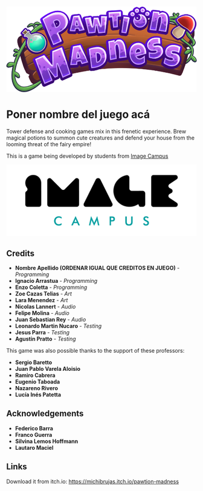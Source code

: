 <p align="center">
<img src="logo.png" alt="Pawtion Madness"/>
</p>

# Poner nombre del juego acá

Tower defense and cooking games mix in this frenetic experience. Brew magical potions to summon cute creatures and defend your house from the looming threat of the fairy empire!

This is a game being developed by students from <a href="https://www.imagecampus.edu.ar/">Image Campus</a>

<p align="center">
  <a href="https://www.imagecampus.edu.ar/">
    <img src="logo-image-campus.png" alt="Image Campus"/>
  </a> 
</p>


## Credits

- **Nombre Apellido (ORDENAR IGUAL QUE CREDITOS EN JUEGO)** - *Programming*
- **Ignacio Arrastua** - *Programming*
- **Enzo Coletta** - *Programming*
- **Zoe Cazas Telias** - *Art*
- **Lara Menendez** - *Art*
- **Nicolas Lannert** - *Audio*
- **Felipe Molina** - *Audio*
- **Juan Sebastian Rey** - *Audio*
- **Leonardo Martin Nucaro** - *Testing*
- **Jesus Parra** - *Testing*
- **Agustin Pratto** - *Testing*


This game was also possible thanks to the support of these professors:

- **Sergio Baretto**
- **Juan Pablo Varela Aloisio**
- **Ramiro Cabrera**
- **Eugenio Taboada**
- **Nazareno Rivero**
- **Lucía Inés Patetta**


## Acknowledgements

- **Federico Barra**
- **Franco Guerra**
- **Silvina Lemos Hoffmann**
- **Lautaro Maciel**


## Links

Download it from itch.io: https://michibrujas.itch.io/pawtion-madness
